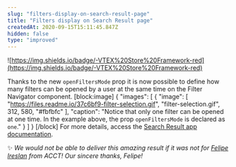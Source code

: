 ```yaml
---
slug: "filters-display-on-search-result-page"
title: "Filters display on Search Result page"
createdAt: 2020-09-15T15:11:45.847Z
hidden: false
type: "improved"
---
```


![https://img.shields.io/badge/-VTEX%20Store%20Framework-red](https://img.shields.io/badge/-VTEX%20Store%20Framework-red)

Thanks to the new `openFiltersMode` prop it is now possible to define how many filters can be opened by a user at the same time on the Filter Navigator component. 
[block:image]
{
  "images": [
    {
      "image": [
        "https://files.readme.io/37c6bf9-filter-selection.gif",
        "filter-selection.gif",
        312,
        580,
        "#fbfbfc"
      ],
      "caption": "Notice that only one filter can be opened at one time. In the example above, the prop `openFiltersMode` is declared as `one`."
    }
  ]
}
[/block]
For more details, access the [Search Result app documentation](https://vtex.io/docs/components/all/vtex.search-result/).

:sparkles: *We would not be able to deliver this amazing result if it was not for [Felipe Ireslan](https://github.com/felipeireslan) from ACCT! Our sincere thanks, Felipe!*